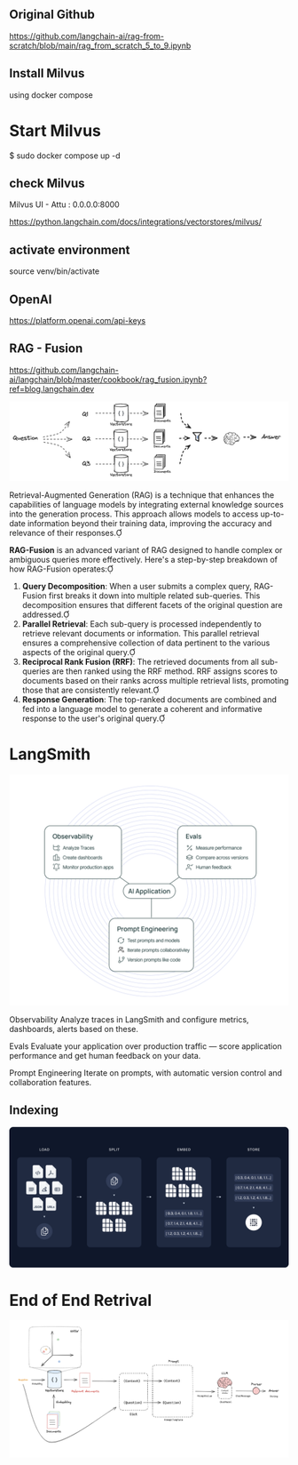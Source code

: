 ## Original Github
https://github.com/langchain-ai/rag-from-scratch/blob/main/rag_from_scratch_5_to_9.ipynb

## Install Milvus

using docker compose <Marium attached link>

# Start Milvus
$ sudo docker compose up -d

## check Milvus
Milvus UI - Attu :  0.0.0.0:8000

https://python.langchain.com/docs/integrations/vectorstores/milvus/


## activate environment

source venv/bin/activate


## OpenAI 

https://platform.openai.com/api-keys


## RAG - Fusion
https://github.com/langchain-ai/langchain/blob/master/cookbook/rag_fusion.ipynb?ref=blog.langchain.dev

![img_3.png](img_3.png)

Retrieval-Augmented Generation (RAG) is a technique that enhances the capabilities of language models by integrating external knowledge sources into the generation process. This approach allows models to access up-to-date information beyond their training data, improving the accuracy and relevance of their responses.

**RAG-Fusion** is an advanced variant of RAG designed to handle complex or ambiguous queries more effectively. Here's a step-by-step breakdown of how RAG-Fusion operates:

1. **Query Decomposition**: When a user submits a complex query, RAG-Fusion first breaks it down into multiple related sub-queries. This decomposition ensures that different facets of the original question are addressed.
2. **Parallel Retrieval**: Each sub-query is processed independently to retrieve relevant documents or information. This parallel retrieval ensures a comprehensive collection of data pertinent to the various aspects of the original query.
3. **Reciprocal Rank Fusion (RRF)**: The retrieved documents from all sub-queries are then ranked using the RRF method. RRF assigns scores to documents based on their ranks across multiple retrieval lists, promoting those that are consistently relevant.
4. **Response Generation**: The top-ranked documents are combined and fed into a language model to generate a coherent and informative response to the user's original query.




# LangSmith
![img.png](img.png)

Observability
Analyze traces in LangSmith and configure metrics, dashboards, alerts based on these.

Evals
Evaluate your application over production traffic — score application performance and get human feedback on your data.

Prompt Engineering
Iterate on prompts, with automatic version control and collaboration features.


## Indexing
![img_1.png](img_1.png)




# End of End Retrival 

![img_2.png](img_2.png)

